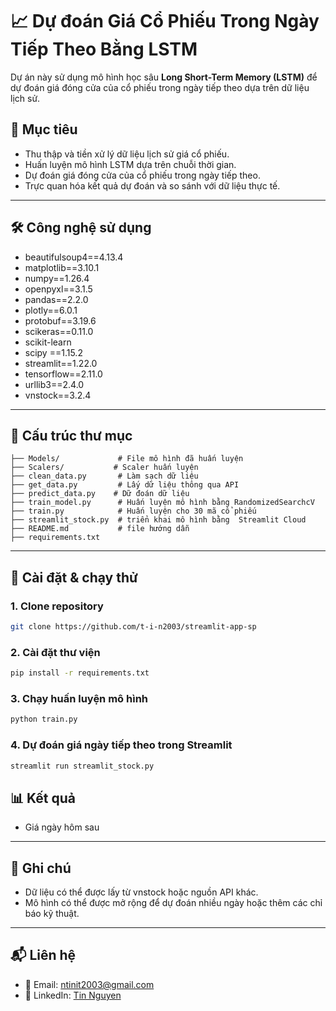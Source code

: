 # 📈 Dự đoán Giá Cổ Phiếu Trong Ngày Tiếp Theo Bằng LSTM
Dự án này sử dụng mô hình học sâu **Long Short-Term Memory (LSTM)** để dự đoán giá đóng cửa của cổ phiếu trong ngày tiếp theo dựa trên dữ liệu lịch sử.
## 📌 Mục tiêu
- Thu thập và tiền xử lý dữ liệu lịch sử giá cổ phiếu.
- Huấn luyện mô hình LSTM dựa trên chuỗi thời gian.
- Dự đoán giá đóng cửa của cổ phiếu trong ngày tiếp theo.
- Trực quan hóa kết quả dự đoán và so sánh với dữ liệu thực tế.
---
## 🛠️ Công nghệ sử dụng
- beautifulsoup4==4.13.4
- matplotlib==3.10.1
- numpy==1.26.4
- openpyxl==3.1.5
- pandas==2.2.0
- plotly==6.0.1
- protobuf==3.19.6
- scikeras==0.11.0
- scikit-learn
- scipy ==1.15.2
- streamlit==1.22.0
- tensorflow==2.11.0
- urllib3==2.4.0
- vnstock==3.2.4
---
## 📁 Cấu trúc thư mục
```
├── Models/             # File mô hình đã huấn luyện
├── Scalers/           # Scaler huấn luyện
├── clean_data.py       # Làm sạch dữ liệu
├── get_data.py         # Lấy dữ liệu thông qua API
├── predict_data.py    # Dữ đoán dữ liệu
├── train_model.py      # Huấn luyện mô hình bằng RandomizedSearchcV
├── train.py            # Huấn luyện cho 30 mã cổ phiếu
├── streamlit_stock.py  # triển khai mô hình bằng  Streamlit Cloud
├── README.md           # file hướng dẫn
├── requirements.txt
```
---
## 🚀 Cài đặt & chạy thử
### 1. Clone repository
```bash
git clone https://github.com/t-i-n2003/streamlit-app-sp
```
### 2. Cài đặt thư viện
```bash
pip install -r requirements.txt
```
### 3. Chạy huấn luyện mô hình
```bash
python train.py
```
### 4. Dự đoán giá ngày tiếp theo trong Streamlit
```bash
streamlit run streamlit_stock.py
```
## 📊 Kết quả
- Giá ngày hôm sau
---
## 📌 Ghi chú
- Dữ liệu có thể được lấy từ vnstock hoặc nguồn API khác.
- Mô hình có thể được mở rộng để dự đoán nhiều ngày hoặc thêm các chỉ báo kỹ thuật.
---
## 📬 Liên hệ
- 📧 Email: ntinit2003@gmail.com
- 🔗 LinkedIn: [Tin Nguyen](https://www.linkedin.com/in/tin-nguyen-04a86a278/)
